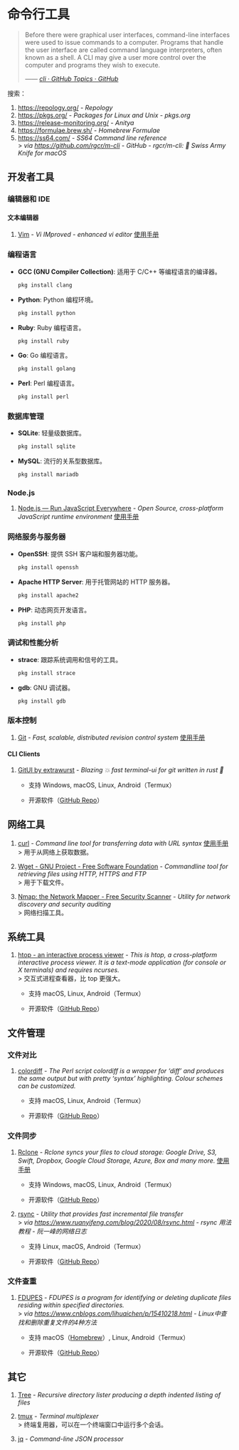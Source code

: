 # 命令行工具

> Before there were graphical user interfaces, command-line interfaces were used to issue commands to a computer. Programs that handle the user interface are called command language interpreters, often known as a shell. A CLI may give a user more control over the computer and programs they wish to execute.
>
> <cite>—— [cli · GitHub Topics · GitHub](https://github.com/topics/cli)</cite>

搜索：

1. https://repology.org/ - *Repology*
2. https://pkgs.org/ - *Packages for Linux and Unix - pkgs.org*
3. https://release-monitoring.org/ - *Anitya*
4. https://formulae.brew.sh/ - *Homebrew Formulae*
5. https://ss64.com/ - *SS64 Command line reference* \
    \> _via https://github.com/rgcr/m-cli - *GitHub - rgcr/m-cli:  Swiss Army Knife for macOS*_

## 开发者工具

### 编辑器和 IDE

#### 文本编辑器

1. [Vim](https://www.vim.org) - *Vi IMproved - enhanced vi editor* [使用手册](os/tools/developer/editor/vim.md)

### 编程语言

- **GCC (GNU Compiler Collection)**: 适用于 C/C++ 等编程语言的编译器。
     ```bash
     pkg install clang
     ```
- **Python**: Python 编程环境。
     ```bash
     pkg install python
     ```
- **Ruby**: Ruby 编程语言。
     ```bash
     pkg install ruby
     ```
- **Go**: Go 编程语言。
     ```bash
     pkg install golang
     ```
- **Perl**: Perl 编程语言。
     ```bash
     pkg install perl
     ```

### 数据库管理

- **SQLite**: 轻量级数据库。
     ```bash
     pkg install sqlite
     ```
- **MySQL**: 流行的关系型数据库。
     ```bash
     pkg install mariadb
     ```

### Node.js

1. [Node.js — Run JavaScript Everywhere](https://nodejs.org/) - *Open Source, cross-platform JavaScript runtime environment* [使用手册](front-end/nodejs/README.md)

### 网络服务与服务器

- **OpenSSH**: 提供 SSH 客户端和服务器功能。
     ```bash
     pkg install openssh
     ```
- **Apache HTTP Server**: 用于托管网站的 HTTP 服务器。
     ```bash
     pkg install apache2
     ```
- **PHP**: 动态网页开发语言。
     ```bash
     pkg install php
     ```

### 调试和性能分析

- **strace**: 跟踪系统调用和信号的工具。
     ```bash
     pkg install strace
     ```
- **gdb**: GNU 调试器。
     ```bash
     pkg install gdb
     ```

### 版本控制

1. [Git](https://git-scm.com/) - *Fast, scalable, distributed revision control system* [使用手册](os/tools/developer/git.md)

#### CLI Clients

1. [GitUI by extrawurst](https://extrawurst.itch.io/gitui) - *Blazing 💥 fast terminal-ui for git written in rust 🦀*

    - 支持 Windows, macOS, Linux, Android（Termux）

    - 开源软件（[GitHub Repo](https://github.com/extrawurst/gitui)）

## 网络工具

1. [curl](https://curl.se/) - *Command line tool for transferring data with URL syntax* [使用手册](os/tools/developer/curl.md) \
    \> 用于从网络上获取数据。

2. [Wget - GNU Project - Free Software Foundation](https://www.gnu.org/software/wget/) - *Commandline tool for retrieving files using HTTP, HTTPS and FTP* \
    \> 用于下载文件。

3. [Nmap: the Network Mapper - Free Security Scanner](https://nmap.org/) - *Utility for network discovery and security auditing* \
    \> 网络扫描工具。

## 系统工具

1. [htop - an interactive process viewer](https://htop.dev/) - *This is htop, a cross-platform interactive process viewer. It is a text-mode application (for console or X terminals) and requires ncurses.* \
    \> 交互式进程查看器，比 top 更强大。

    - 支持 macOS, Linux, Android（Termux）

    - 开源软件（[GitHub Repo](https://github.com/htop-dev/htop)）

## 文件管理

### 文件对比

1. [colordiff](https://www.colordiff.org/) - *The Perl script colordiff is a wrapper for ‘diff’ and produces the same output but with pretty ‘syntax’ highlighting. Colour schemes can be customized.*

    - 支持 macOS, Linux, Android（Termux）

    - 开源软件（[GitHub Repo](https://github.com/daveewart/colordiff)）

### 文件同步

1. [Rclone](https://rclone.org/) - *Rclone syncs your files to cloud storage: Google Drive, S3, Swift, Dropbox, Google Cloud Storage, Azure, Box and many more.* [使用手册](os/tools/developer/rclone.md)

    - 支持 Windows, macOS, Linux, Android（Termux）

    - 开源软件（[GitHub Repo](https://github.com/rclone/rclone)）

2. [rsync](https://rsync.samba.org/) - *Utility that provides fast incremental file transfer* \
    \> _via https://www.ruanyifeng.com/blog/2020/08/rsync.html - *rsync 用法教程 - 阮一峰的网络日志*_

    - 支持 Linux, macOS, Android（Termux）

    - 开源软件（[GitHub Repo](https://github.com/RsyncProject/rsync)）

### 文件查重

1. [FDUPES](https://github.com/adrianlopezroche/fdupes) - *FDUPES is a program for identifying or deleting duplicate files residing within specified directories.* \
    \> _via https://www.cnblogs.com/lihuaichen/p/15410218.html - *Linux中查找和删除重复文件的4种方法*_

    - 支持 macOS（[Homebrew](https://formulae.brew.sh/formula/fdupes)）, Linux, Android（Termux）

    - 开源软件（[GitHub Repo](https://github.com/adrianlopezroche/fdupes)）

## 其它

1. [Tree](http://mama.indstate.edu/users/ice/tree/) - *Recursive directory lister producing a depth indented listing of files*

2. [tmux](https://github.com/tmux/tmux/wiki) - *Terminal multiplexer* \
    \> 终端复用器，可以在一个终端窗口中运行多个会话。

3. [jq](https://jqlang.github.io/jq/) - *Command-line JSON processor*

